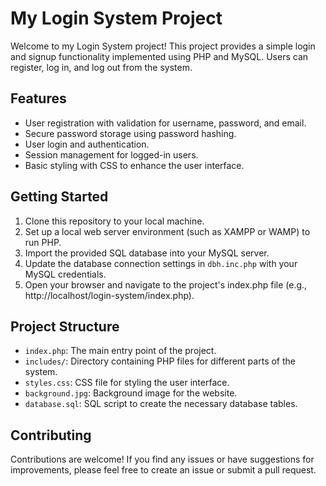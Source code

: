 # My Login System Project

Welcome to my Login System project! This project provides a simple login and signup functionality implemented using PHP and MySQL. Users can register, log in, and log out from the system.

## Features

- User registration with validation for username, password, and email.
- Secure password storage using password hashing.
- User login and authentication.
- Session management for logged-in users.
- Basic styling with CSS to enhance the user interface.

## Getting Started

1. Clone this repository to your local machine.
2. Set up a local web server environment (such as XAMPP or WAMP) to run PHP.
3. Import the provided SQL database into your MySQL server.
4. Update the database connection settings in `dbh.inc.php` with your MySQL credentials.
5. Open your browser and navigate to the project's index.php file (e.g., http://localhost/login-system/index.php).

## Project Structure

- `index.php`: The main entry point of the project.
- `includes/`: Directory containing PHP files for different parts of the system.
- `styles.css`: CSS file for styling the user interface.
- `background.jpg`: Background image for the website.
- `database.sql`: SQL script to create the necessary database tables.

## Contributing

Contributions are welcome! If you find any issues or have suggestions for improvements, please feel free to create an issue or submit a pull request.
